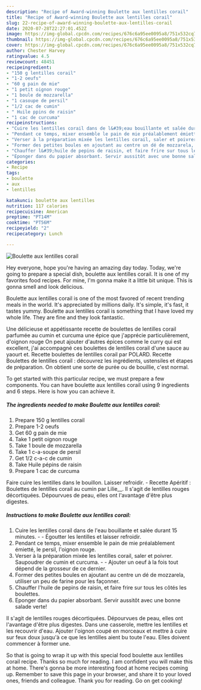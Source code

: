 ```yaml
---
description: "Recipe of Award-winning Boulette aux lentilles corail"
title: "Recipe of Award-winning Boulette aux lentilles corail"
slug: 22-recipe-of-award-winning-boulette-aux-lentilles-corail
date: 2020-07-28T22:27:01.452Z
image: https://img-global.cpcdn.com/recipes/676c6a95ee0095a8/751x532cq70/boulette-aux-lentilles-corail-photo-principale-de-la-recette.jpg
thumbnail: https://img-global.cpcdn.com/recipes/676c6a95ee0095a8/751x532cq70/boulette-aux-lentilles-corail-photo-principale-de-la-recette.jpg
cover: https://img-global.cpcdn.com/recipes/676c6a95ee0095a8/751x532cq70/boulette-aux-lentilles-corail-photo-principale-de-la-recette.jpg
author: Chester Harvey
ratingvalue: 4.5
reviewcount: 48451
recipeingredient:
- "150 g lentilles corail"
- "1-2 oeufs"
- "60 g pain de mie"
- "1 petit oignon rouge"
- "1 boule de mozzarella"
- "1 casoupe de persil"
- "1/2 cac de cumin"
- " Huile ppins de raisin"
- "1 cac de curcuma"
recipeinstructions:
- "Cuire les lentilles corail dans de l&#39;eau bouillante et salée durant 15 minutes.  Égoutter les lentilles et laisser refroidir."
- "Pendant ce temps, mixer ensemble le pain de mie préalablement émietté, le persil, l&#39;oignon rouge."
- "Verser à la préparation mixée les lentilles corail, saler et poivrer. Saupoudrer de cumin et curcuma.  Ajouter un oeuf à la fois tout dépend de la grosseur de ce dernier."
- "Former des petites boules en ajoutant au centre un dé de mozzarela, utiliser un peu de farine pour les façonner."
- "Chauffer l&#39;huile de pepins de raisin, et faire frire sur tous les côtés les boulettes."
- "Eponger dans du papier absorbant. Servir aussitôt avec une bonne salade verte!"
categories:
- Recipe
tags:
- boulette
- aux
- lentilles

katakunci: boulette aux lentilles 
nutrition: 117 calories
recipecuisine: American
preptime: "PT14M"
cooktime: "PT56M"
recipeyield: "2"
recipecategory: Lunch

---
```



![Boulette aux lentilles corail](https://img-global.cpcdn.com/recipes/676c6a95ee0095a8/751x532cq70/boulette-aux-lentilles-corail-photo-principale-de-la-recette.jpg)

Hey everyone, hope you're having an amazing day today. Today, we're going to prepare a special dish, boulette aux lentilles corail. It is one of my favorites food recipes. For mine, I'm gonna make it a little bit unique. This is gonna smell and look delicious.

Boulette aux lentilles corail is one of the most favored of recent trending meals in the world. It's appreciated by millions daily. It's simple, it's fast, it tastes yummy. Boulette aux lentilles corail is something that I have loved my whole life. They are fine and they look fantastic.

Une délicieuse et appétissante recette de boulettes de lentilles corail parfumée au cumin et curcuma une épice que j&#39;apprécie particulièrement, d&#39;oignon rouge On peut ajouter d&#39;autres épices comme le curry qui est excellent, j&#39;ai accompagné ces boulettes de lentilles corail d&#39;une sauce au yaourt et. Recette boulettes de lentilles corail par POLARD. Recette Boulettes de lentilles corail : découvrez les ingrédients, ustensiles et étapes de préparation. On obtient une sorte de purée ou de bouillie, c&#39;est normal.


To get started with this particular recipe, we must prepare a few components. You can have boulette aux lentilles corail using 9 ingredients and 6 steps. Here is how you can achieve it.

<!--inarticleads1-->

##### The ingredients needed to make Boulette aux lentilles corail:

1. Prepare 150 g lentilles corail
1. Prepare 1-2 oeufs
1. Get 60 g pain de mie
1. Take 1 petit oignon rouge
1. Take 1 boule de mozzarella
1. Take 1 c-a-soupe de persil
1. Get 1/2 c-a-c de cumin
1. Take  Huile pépins de raisin
1. Prepare 1 cac de curcuma


Faire cuire les lentilles dans le bouillon. Laisser refroidir. - Recette Apéritif : Boulettes de lentilles corail au cumin par Lilie__. Il s&#39;agit de lentilles rouges décortiquées. Dépourvues de peau, elles ont l&#39;avantage d&#39;être plus digestes. 

<!--inarticleads2-->

##### Instructions to make Boulette aux lentilles corail:

1. Cuire les lentilles corail dans de l&#39;eau bouillante et salée durant 15 minutes. -  - Égoutter les lentilles et laisser refroidir.
1. Pendant ce temps, mixer ensemble le pain de mie préalablement émietté, le persil, l&#39;oignon rouge.
1. Verser à la préparation mixée les lentilles corail, saler et poivrer. Saupoudrer de cumin et curcuma. -  - Ajouter un oeuf à la fois tout dépend de la grosseur de ce dernier.
1. Former des petites boules en ajoutant au centre un dé de mozzarela, utiliser un peu de farine pour les façonner.
1. Chauffer l&#39;huile de pepins de raisin, et faire frire sur tous les côtés les boulettes.
1. Eponger dans du papier absorbant. Servir aussitôt avec une bonne salade verte!


Il s&#39;agit de lentilles rouges décortiquées. Dépourvues de peau, elles ont l&#39;avantage d&#39;être plus digestes. Dans une casserole, mettre les lentilles et les recouvrir d&#39;eau. Ajouter l&#39;oignon coupé en morceaux et mettre à cuire sur feux doux jusqu&#39;à ce que les lentilles aient bu toute l&#39;eau. Elles doivent commencer à former une. 

So that is going to wrap it up with this special food boulette aux lentilles corail recipe. Thanks so much for reading. I am confident you will make this at home. There's gonna be more interesting food at home recipes coming up. Remember to save this page in your browser, and share it to your loved ones, friends and colleague. Thank you for reading. Go on get cooking!
